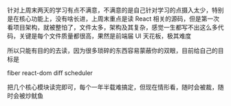 针对上周末两天的学习有点不满意，不满意的是自己针对学习的点摄入太少，特别是在核心功能上，没有啥长进，上周末重点是读 React 相关的源码，但是第一次看项目架构，就被整怕了，文件太多，架构及其复杂，感觉一生都写不出这么多代码，关键是每个文件质量都很高，果然是前端届 UI 天花板，极其难度

所以只能有目的的去读，因为很多琐碎的东西容易蒙蔽你的双眼，目前给自己的目标是

fiber react-dom diff scheduler

把几个核心模块读完即可，每个一年半载难搞定，但现在情形看，随时会被裁，随时会被炒鱿鱼
